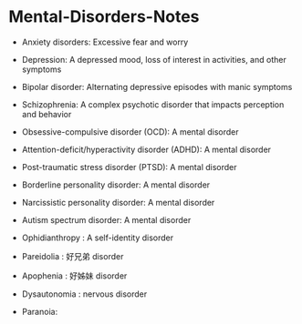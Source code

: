 # Mental-Disorders-Notes

- Anxiety disorders: Excessive fear and worry
  
- Depression: A depressed mood, loss of interest in activities, and other symptoms
  
- Bipolar disorder: Alternating depressive episodes with manic symptoms
  
- Schizophrenia: A complex psychotic disorder that impacts perception and behavior
  
- Obsessive-compulsive disorder (OCD): A mental disorder
  
- Attention-deficit/hyperactivity disorder (ADHD): A mental disorder
  
- Post-traumatic stress disorder (PTSD): A mental disorder
  
- Borderline personality disorder: A mental disorder

- Narcissistic personality disorder: A mental disorder

- Autism spectrum disorder: A mental disorder

- Ophidianthropy : A self-identity disorder

- Pareidolia : 好兄弟 disorder

- Apophenia : 好姊妹 disorder

- Dysautonomia : nervous disorder

- Paranoia: 
